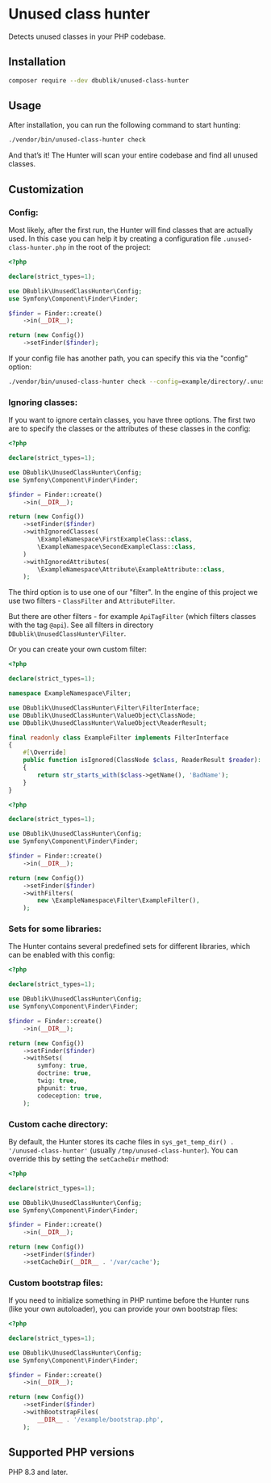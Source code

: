 # Unused class hunter

Detects unused classes in your PHP codebase.

## Installation

```bash
composer require --dev dbublik/unused-class-hunter
```

## Usage

After installation, you can run the following command to start hunting:

```bash
./vendor/bin/unused-class-hunter check
```

And that’s it! The Hunter will scan your entire codebase and find all unused classes.

## Customization

### Config:

Most likely, after the first run, the Hunter will find classes that are actually used.
In this case you can help it by creating a configuration file `.unused-class-hunter.php` in the root of the project:

```php
<?php

declare(strict_types=1);

use DBublik\UnusedClassHunter\Config;
use Symfony\Component\Finder\Finder;

$finder = Finder::create()
    ->in(__DIR__);

return (new Config())
    ->setFinder($finder);
```

If your config file has another path, you can specify this via the "config" option:

```bash
./vendor/bin/unused-class-hunter check --config=example/directory/.unused-class-hunter.php
```

### Ignoring classes:

If you want to ignore certain classes, you have three options.
The first two are to specify the classes or the attributes of these classes in the config:

```php
<?php

declare(strict_types=1);

use DBublik\UnusedClassHunter\Config;
use Symfony\Component\Finder\Finder;

$finder = Finder::create()
    ->in(__DIR__);

return (new Config())
    ->setFinder($finder)
    ->withIgnoredClasses(
        \ExampleNamespace\FirstExampleClass::class,
        \ExampleNamespace\SecondExampleClass::class,
    )
    ->withIgnoredAttributes(
        \ExampleNamespace\Attribute\ExampleAttribute::class,
    );
```

The third option is to use one of our "filter".
In the engine of this project we use two filters - `ClassFilter` and `AttributeFilter`.

But there are other filters - for example `ApiTagFilter` (which filters classes with the tag `@api`).
See all filters in directory `DBublik\UnusedClassHunter\Filter`.

Or you can create your own custom filter:

```php
<?php

declare(strict_types=1);

namespace ExampleNamespace\Filter;

use DBublik\UnusedClassHunter\Filter\FilterInterface;
use DBublik\UnusedClassHunter\ValueObject\ClassNode;
use DBublik\UnusedClassHunter\ValueObject\ReaderResult;

final readonly class ExampleFilter implements FilterInterface
{
    #[\Override]
    public function isIgnored(ClassNode $class, ReaderResult $reader): bool
    {
        return str_starts_with($class->getName(), 'BadName');
    }
}
```

```php
<?php

declare(strict_types=1);

use DBublik\UnusedClassHunter\Config;
use Symfony\Component\Finder\Finder;

$finder = Finder::create()
    ->in(__DIR__);

return (new Config())
    ->setFinder($finder)
    ->withFilters(
        new \ExampleNamespace\Filter\ExampleFilter(),
    );
```

### Sets for some libraries:

The Hunter contains several predefined sets for different libraries, which can be enabled with this config:

```php
<?php

declare(strict_types=1);

use DBublik\UnusedClassHunter\Config;
use Symfony\Component\Finder\Finder;

$finder = Finder::create()
    ->in(__DIR__);

return (new Config())
    ->setFinder($finder)
    ->withSets(
        symfony: true,
        doctrine: true,
        twig: true,
        phpunit: true,
        codeception: true,
    );
```

### Custom cache directory:

By default, the Hunter stores its cache files in `sys_get_temp_dir() . '/unused-class-hunter'` (usually
`/tmp/unused-class-hunter`).
You can override this by setting the `setCacheDir` method:

```php
<?php

declare(strict_types=1);

use DBublik\UnusedClassHunter\Config;
use Symfony\Component\Finder\Finder;

$finder = Finder::create()
    ->in(__DIR__);

return (new Config())
    ->setFinder($finder)
    ->setCacheDir(__DIR__ . '/var/cache');
```

### Custom bootstrap files:

If you need to initialize something in PHP runtime before the Hunter runs (like your own autoloader), you can provide
your own bootstrap files:

```php
<?php

declare(strict_types=1);

use DBublik\UnusedClassHunter\Config;
use Symfony\Component\Finder\Finder;

$finder = Finder::create()
    ->in(__DIR__);

return (new Config())
    ->setFinder($finder)
    ->withBootstrapFiles(
        __DIR__ . '/example/bootstrap.php',
    );
```

## Supported PHP versions

PHP 8.3 and later.
